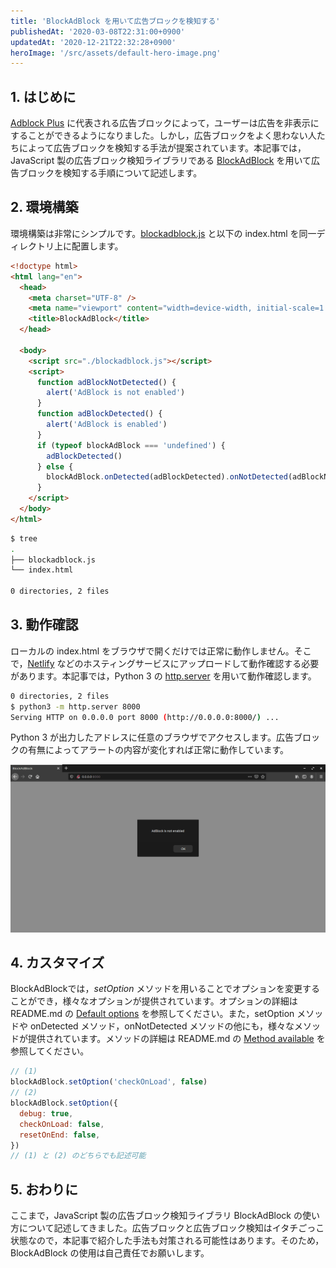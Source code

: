 ```yaml
---
title: 'BlockAdBlock を用いて広告ブロックを検知する'
publishedAt: '2020-03-08T22:31:00+0900'
updatedAt: '2020-12-21T22:32:28+0900'
heroImage: '/src/assets/default-hero-image.png'
---
```


## 1. はじめに

[Adblock Plus](https://chrome.google.com/webstore/detail/adblock-plus-free-ad-bloc/cfhdojbkjhnklbpkdaibdccddilifddb?hl=ja) に代表される広告ブロックによって，ユーザーは広告を非表示にすることができるようになりました。しかし，広告ブロックをよく思わない人たちによって広告ブロックを検知する手法が提案されています。本記事では，JavaScript 製の広告ブロック検知ライブラリである [BlockAdBlock](https://github.com/sitexw/BlockAdBlock) を用いて広告ブロックを検知する手順について記述します。

## 2. 環境構築

環境構築は非常にシンプルです。[blockadblock.js](https://github.com/sitexw/BlockAdBlock/blob/master/blockadblock.js) と以下の index.html を同一ディレクトリ上に配置します。

```html
<!doctype html>
<html lang="en">
  <head>
    <meta charset="UTF-8" />
    <meta name="viewport" content="width=device-width, initial-scale=1.0" />
    <title>BlockAdBlock</title>
  </head>

  <body>
    <script src="./blockadblock.js"></script>
    <script>
      function adBlockNotDetected() {
        alert('AdBlock is not enabled')
      }
      function adBlockDetected() {
        alert('AdBlock is enabled')
      }
      if (typeof blockAdBlock === 'undefined') {
        adBlockDetected()
      } else {
        blockAdBlock.onDetected(adBlockDetected).onNotDetected(adBlockNotDetected)
      }
    </script>
  </body>
</html>
```

```bash
$ tree
.
├── blockadblock.js
└── index.html

0 directories, 2 files
```

## 3. 動作確認

ローカルの index.html をブラウザで開くだけでは正常に動作しません。そこで，[Netlify](https://www.netlify.com/) などのホスティングサービスにアップロードして動作確認する必要があります。本記事では，Python 3 の [http.server](https://docs.python.org/ja/3.7/library/http.server.html) を用いて動作確認します。

```bash
0 directories, 2 files
$ python3 -m http.server 8000
Serving HTTP on 0.0.0.0 port 8000 (http://0.0.0.0:8000/) ...
```

Python 3 が出力したアドレスに任意のブラウザでアクセスします。広告ブロックの有無によってアラートの内容が変化すれば正常に動作しています。

![](0190d8e7ed8d6783e99cab28e2e85af4.png)

## 4. カスタマイズ

BlockAdBlockでは，_setOption_ メソッドを用いることでオプションを変更することができ，様々なオプションが提供されています。オプションの詳細は README.md の [Default options](https://github.com/sitexw/BlockAdBlock#default-options) を参照してください。また，setOption メソッドや onDetected メソッド，onNotDetected メソッドの他にも，様々なメソッドが提供されています。メソッドの詳細は README.md の [Method available](https://github.com/sitexw/BlockAdBlock#method-available) を参照してください。

```js
// (1)
blockAdBlock.setOption('checkOnLoad', false)
// (2)
blockAdBlock.setOption({
  debug: true,
  checkOnLoad: false,
  resetOnEnd: false,
})
// (1) と (2) のどちらでも記述可能
```

## 5. おわりに

ここまで，JavaScript 製の広告ブロック検知ライブラリ BlockAdBlock の使い方について記述してきました。広告ブロックと広告ブロック検知はイタチごっこ状態なので，本記事で紹介した手法も対策される可能性はあります。そのため，BlockAdBlock の使用は自己責任でお願いします。
